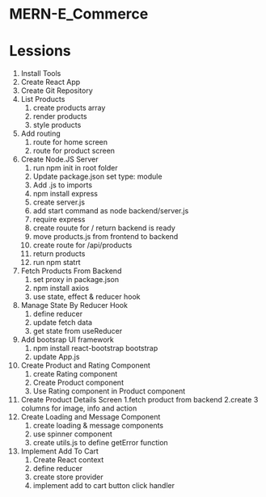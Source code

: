 # MERN-E_Commerce

# Lessions

1. Install Tools
2. Create React App
3. Create Git Repository
4. List Products
   1. create products array
   2. render products
   3. style products
5. Add routing
   1. route for home screen
   2. route for product screen
6. Create Node.JS Server
   1. run npm init in root folder
   2. Update package.json set type: module
   3. Add .js to imports
   4. npm install express
   5. create server.js
   6. add start command as node backend/server.js
   7. require express
   8. create rouute for / return backend is ready
   9. move products.js from frontend to backend
   10. create route for /api/products
   11. return products
   12. run npm statrt
7. Fetch Products From Backend
   1. set proxy in package.json
   2. npm install axios
   3. use state, effect & reducer hook
8. Manage State By Reducer Hook
   1. define reducer
   2. update fetch data
   3. get state from useReducer
9. Add bootsrap UI framework
   1. npm install react-bootstrap bootstrap
   2. update App.js
10. Create Product and Rating Component
    1. create Rating component
    2. Create Product component
    3. Use Rating component in Product component
11. Create Product Details Screen
    1.fetch product from backend
    2.create 3 columns for image, info and action
12. Create Loading and Message Component
    1. create loading & message components
    2. use spinner component
    3. create utils.js to define getError function
13. Implement Add To Cart
    1. Create React context
    2. define reducer
    3. create store provider
    4. implement add to cart button click handler

